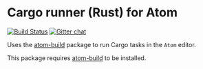 # Cargo runner (Rust) for Atom
[![Build Status](https://travis-ci.org/AtomBuild/atom-build-cargo.svg?branch=master)](https://travis-ci.org/AtomBuild/atom-build-cargo)
[![Gitter chat](https://badges.gitter.im/noseglid/atom-build.svg)](https://gitter.im/noseglid/atom-build)

Uses the [atom-build](https://github.com/noseglid/atom-build) package to run Cargo tasks in the `Atom` editor.

This package requires [atom-build](https://github.com/noseglid/atom-build) to be installed.
